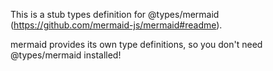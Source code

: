 This is a stub types definition for @types/mermaid (https://github.com/mermaid-js/mermaid#readme).

mermaid provides its own type definitions, so you don't need @types/mermaid installed!